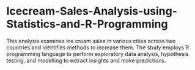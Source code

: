 # Icecream-Sales-Analysis-using-Statistics-and-R-Programming
This analysis examines ice cream sales in various cities across two countries and identifies methods to increase them. The study employs R programming language to perform exploratory data analysis, hypothesis testing, and modelling to extract insights and make predictions.
